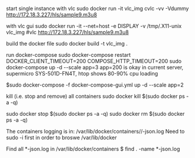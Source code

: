 start single instance with vlc
sudo docker run -it vlc_img cvlc -vv -Vdummy http://172.18.3.227/hls/sample9.m3u8

with vlc gui
sudo docker run -it --net=host -e DISPLAY -v /tmp/.X11-unix vlc_img
#vlc http://172.18.3.227/hls/sample9.m3u8

build the docker file
sudo docker build -t vlc_img .

run docker-compose
sudo docker-compose restart
DOCKER_CLIENT_TIMEOUT=200 COMPOSE_HTTP_TIMEOUT=200 sudo docker-compose up -d --scale app=3
app=200 is okay in current server, supermicro SYS-501D-FN4T, htop shows 80-90% cpu loading

$sudo docker-compose -f docker-compose-gui.yml up -d --scale app=2

kill (i.e. stop and remove) all containers
sudo docker kill $(sudo docker ps -a -q)

sudo docker stop $(sudo docker ps -a -q)
sudo docker rm $(sudo docker ps -a -q)

The containers logging is in:
/var/lib/docker/containers/<container id>/<container id>-json.log
Need to sudo -i 
first in order to broswe /var/lib/docker

Find all *-json.log in /var/lib/docker/containers
$ find . -name *-json.log

